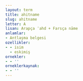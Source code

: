 ```yaml
---
layout: term
title: ahitname
slug: ahitname
letter: A
lisan: Arapça ʿahd + Farsça nāme
anlamlar:
- Antlaşma belgesi
ozellikler:
- - isim
  - eskimiş
ornekler:
- - ''
orneklerkaynak:
- - ''
---
```

